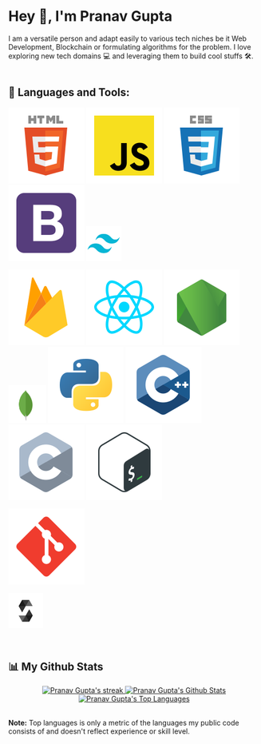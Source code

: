 # Hey 👋, I'm Pranav Gupta

I am a versatile person and adapt easily to various tech niches be it Web Development, Blockchain or formulating algorithms for the problem. I love exploring new tech domains 💻 and leveraging them to build cool stuffs 🛠️.
<br/>
<br/>

## 🔨 Languages and Tools:

<code><img src="./assets/html.svg"/></code>
<code><img src="./assets/javascript.svg"/></code>
<code><img src="./assets/css.svg"/></code>
<code><img src="./assets/bootstrap.svg"/></code>
<code><img src="./assets/tailwind.svg" width="70px"/></code>
<!-- <code><img src="./assets/chakra.png" width="63px"/></code> -->
<!-- <code><img src="./assets/docker.svg"/></code> -->
<code><img src="./assets/firebase.svg"/></code>
<code><img src="./assets/react.svg"/></code>
<code><img src="./assets/node.svg"/></code>
<code><img src="./assets/mongo.svg" width="75px"/></code>
<code><img src="./assets/python.svg"/></code>
<code><img src="./assets/c++.svg"/></code>
<code><img src="./assets/c.svg"/></code>
<code><img src="./assets/bash-colored.svg"/></code>
<!-- <code><img src="./assets/android.svg"/></code> -->
<!-- <code><img src="./assets/graphql.svg"/></code> -->
<code><img src="./assets/git-scm.svg"/></code>
<!-- <code><img src="./assets/java.svg"/></code> -->
<!-- <code><img src="./assets/redux.svg"/></code> -->
<code><img src="./assets/solidity.png" height="70px" width="70px"/></code>

<br>

## 📊 My Github Stats

<p align="center">
    <a href="https://github.com/pranavgupta11/github-readme-streak-stats">
        <img title="🔥 Get streak stats for your profile at git.io/streak-stats" alt="Pranav Gupta's streak" src="https://github-readme-streak-stats.herokuapp.com/?user=pranavgupta11&theme=black-ice&hide_border=true&stroke=0000&background=060A0CD0"/>
    </a>
    <a href="https://github.com/pranavgupta11/github-readme-stats"><img alt="Pranav Gupta's Github Stats" src="https://github-readme-stats.vercel.app/api?username=pranavgupta11&show_icons=true&count_private=true&theme=react&hide_border=true&bg_color=0D1117" /></a>
<a href="https://github.com/pranavgupta11/github-readme-stats"><img alt="Pranav Gupta's Top Languages" src="https://github-readme-stats.vercel.app/api/top-langs/?username=pranavgupta11&langs_count=8&count_private=true&layout=compact&theme=react&hide_border=true&bg_color=0D1117"/></a>
</p>

<br/>
<b>Note:</b> Top languages is only a metric of the languages my public code consists of and doesn't reflect experience or skill level.

